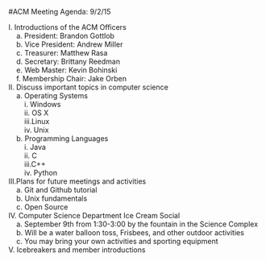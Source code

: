 #ACM Meeting Agenda: 9/2/15

I.	Introductions of the ACM Officers</br>
&nbsp;&nbsp;&nbsp;&nbsp;a.	President: Brandon Gottlob</br>
&nbsp;&nbsp;&nbsp;&nbsp;b.	Vice President: Andrew Miller</br>
&nbsp;&nbsp;&nbsp;&nbsp;c.	Treasurer: Matthew Rasa</br>
&nbsp;&nbsp;&nbsp;&nbsp;d.	Secretary: Brittany Reedman</br>
&nbsp;&nbsp;&nbsp;&nbsp;e.	Web Master: Kevin Bohinski</br>
&nbsp;&nbsp;&nbsp;&nbsp;f.	Membership Chair: Jake Orben</br>
II.	Discuss important topics in computer science</br>
&nbsp;&nbsp;&nbsp;&nbsp;a.	Operating Systems</br>
&nbsp;&nbsp;&nbsp;&nbsp;&nbsp;&nbsp;&nbsp;&nbsp;i.	Windows</br>
&nbsp;&nbsp;&nbsp;&nbsp;&nbsp;&nbsp;&nbsp;&nbsp;ii.	OS X</br>
&nbsp;&nbsp;&nbsp;&nbsp;&nbsp;&nbsp;&nbsp;&nbsp;iii.Linux</br>
&nbsp;&nbsp;&nbsp;&nbsp;&nbsp;&nbsp;&nbsp;&nbsp;iv.	Unix</br>
&nbsp;&nbsp;&nbsp;&nbsp;b.	Programming Languages</br>
&nbsp;&nbsp;&nbsp;&nbsp;&nbsp;&nbsp;&nbsp;&nbsp;i.	Java</br>
&nbsp;&nbsp;&nbsp;&nbsp;&nbsp;&nbsp;&nbsp;&nbsp;ii.	C</br>
&nbsp;&nbsp;&nbsp;&nbsp;&nbsp;&nbsp;&nbsp;&nbsp;iii.C++</br>
&nbsp;&nbsp;&nbsp;&nbsp;&nbsp;&nbsp;&nbsp;&nbsp;iv.	Python</br>
III.Plans for future meetings and activities</br>
&nbsp;&nbsp;&nbsp;&nbsp;a.	Git and Github tutorial</br>
&nbsp;&nbsp;&nbsp;&nbsp;b.	Unix fundamentals</br>
&nbsp;&nbsp;&nbsp;&nbsp;c.	Open Source</br>
IV.	Computer Science Department Ice Cream Social</br>
&nbsp;&nbsp;&nbsp;&nbsp;a.	September 9th from 1:30-3:00 by the fountain in the Science Complex</br>
&nbsp;&nbsp;&nbsp;&nbsp;b.	Will be a water balloon toss, Frisbees, and other outdoor activities</br>
&nbsp;&nbsp;&nbsp;&nbsp;c.	You may bring your own activities and sporting equipment</br>
V.	Icebreakers and member introductions
